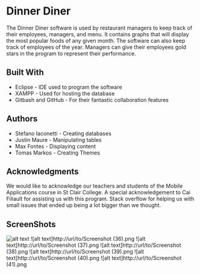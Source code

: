 # Dinner Diner

The Dinner Diner software is used by restaurant managers to keep track of their employees, managers, and menu.
It contains graphs that will display the most popular foods of any given month.
The software can also keep track of employees of the year. Managers can give their employees gold stars in the program to 
represent their performance.

## Built With
* Eclipse - IDE used to program the software
* XAMPP - Used for hosting the database
* Gitbash and GitHub - For their fantastic collaboration features

## Authors
* Stefano Iaconetti - Creating databases
* Justin Maure - Manipulating tables
* Max Fontes - Displaying content
* Tomas Markos - Creating Themes

## Acknowledgments
We would like to acknowledge our teachers and students of the Mobile Applications course in St Clair College.
A special acknowledgement to Cai Filiault  for assisting us with this program.
Stack overflow for helping us with small issues that ended up being a lot bigger than we thought.


## ScreenShots
![alt text](http://url/to/Screenshot(35).png) 
![alt text]http://url/to/Screenshot (36).png 
![alt text]http://url/to/Screenshot (37).png 
![alt text]http://url/to/Screenshot (38).png 
![alt text]http://url/to/Screenshot (39).png 
![alt text]http://url/to/Screenshot (40).png 
![alt text]http://url/to/Screenshot (41).png 
